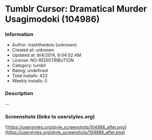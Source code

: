 # Tumblr Cursor: Dramatical Murder Usagimodoki (104986)

### Information
- Author: trashtheidols (unknown)
- Created at: unknown
- Updated at: 9/4/2014, 6:04:02 AM
- License: NO-REDISTRIBUTION
- Category: tumblr
- Rating: undefined
- Total installs: 422
- Weekly installs: 0


### Description
--


### Screenshots (links to userstyles.org)
![https://userstyles.org/style_screenshots/104986_after.png](https://userstyles.org/style_screenshots/104986_after.png)


